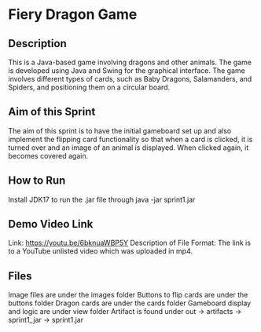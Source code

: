 # Fiery Dragon Game

## Description
This is a Java-based game involving dragons and other animals. The game is developed using Java and Swing for the graphical interface. The game involves different types of cards, such as Baby Dragons, Salamanders, and Spiders, and positioning them on a circular board.

## Aim of this Sprint
The aim of this sprint is to have the initial gameboard set up and also implement the flipping card functionality so that when a card is clicked, it is turned over and an image of an animal is displayed. When clicked again, it becomes covered again.

## How to Run
Install JDK17 to run the .jar file through java -jar sprint1.jar

## Demo Video Link
Link: https://youtu.be/6bknuaWBP5Y
Description of File Format: The link is to a YouTube unlisted video which was uploaded in mp4.

## Files
Image files are under the images folder
Buttons to flip cards are under the buttons folder
Dragon cards are under the cards folder
Gameboard display and logic are under view folder
Artifact is found under out -> artifacts -> sprint1_jar -> sprint1.jar

